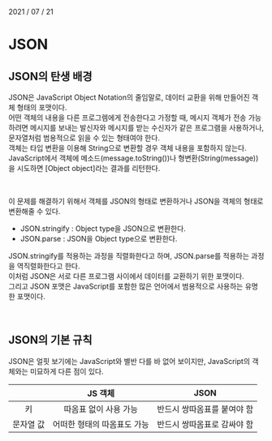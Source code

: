 2021 / 07 / 21

# JSON

## JSON의 탄생 배경

JSON은 JavaScript Object Notation의 줄임말로, 데이터 교환을 위해 만들어진 객체 형태의 포맷이다.  
어떤 객체의 내용을 다른 프로그렘에게 전송한다고 가정할 때, 메시지 객체가 전송 가능하려면 메시지를 보내는 발신자와 메시지를 받는 수신자가 같은 프로그램을 사용하거나, 문자열처럼 범용적으로 읽을 수 있는 형태여야 한다.  
객체는 타입 변환을 이용해 String으로 변환할 경우 객체 내용을 포함하지 않는다.  
JavaScript에서 객체에 메소드(message.toString())나 형변환(String(message))을 시도하면 [Object object]라는 결과를 리턴한다.

</br>

이 문제를 해결하기 위해서 객체를 JSON의 형태로 변환하거나 JSON을 객체의 형태로 변환해줄 수 있다.

- JSON.stringify : Object type을 JSON으로 변환한다.
- JSON.parse : JSON을 Object type으로 변환한다.

JSON.stringify를 적용하는 과정을 직렬화한다고 하며, JSON.parse를 적용하는 과정을 역직렬화한다고 한다.  
이처럼 JSON은 서로 다른 프로그램 사이에서 데이터를 교환하기 위한 포맷이다.  
그리고 JSON 포맷은 JavaScript를 포함한 많은 언어에서 범용적으로 사용하는 유명한 포맷이다.

</br>

## JSON의 기본 규칙

JSON은 얼핏 보기에는 JavaScript와 별반 다를 바 없어 보이지만, JavaScript의 객체와는 미묘하게 다른 점이 있다.

|           |           JS 객체           |            JSON             |
| :-------: | :-------------------------: | :-------------------------: |
|    키     |    따옴표 없이 사용 가능    | 반드시 쌍따옴표를 붙여야 함 |
| 문자열 값 | 어떠한 형태의 따옴표도 가능 | 반드시 쌍따옴표로 감싸야 함 |
